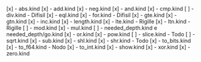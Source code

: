 [x] - abs.kind
[x] - add.kind
[x] - neg.kind
[x] - and.kind
[x] - cmp.kind
[ ] - div.kind - Difisil
[x] - eql.kind
[x] - for.kind - Difisil
[x] - gte.kind
[x] - gtn.kind
[x] - inc.kind
[x] - length.kind
[x] - lte.kind - Rigille
[x] - ltn.kind - Rigille
[ ] - mod.kind
[x] - mul.kind
[ ] - needed_depth.kind e needed_depth/go.kind
[x] - or.kind
[x] - pow.kind
[ ] - slice.kind - Todo
[ ] - sqrt.kind
[x] - sub.kind
[x] - shl.kind
[x] - shr.kind - Todo
[x] - to_bits.kind
[x] - to_f64.kind - Nodo
[x] - to_int.kind
[x] - show.kind
[x] - xor.kind
[x] - zero.kind
